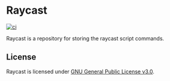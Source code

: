 # Raycast
[![ci](https://github.com/ttiimmothy/raycast/actions/workflows/ci.yml/badge.svg)](https://github.com/ttiimmothy/raycast/actions/workflows/ci.yml)

Raycast is a repository for storing the raycast script commands.

## License

Raycast is licensed under [GNU General Public License v3.0](LICENSE).